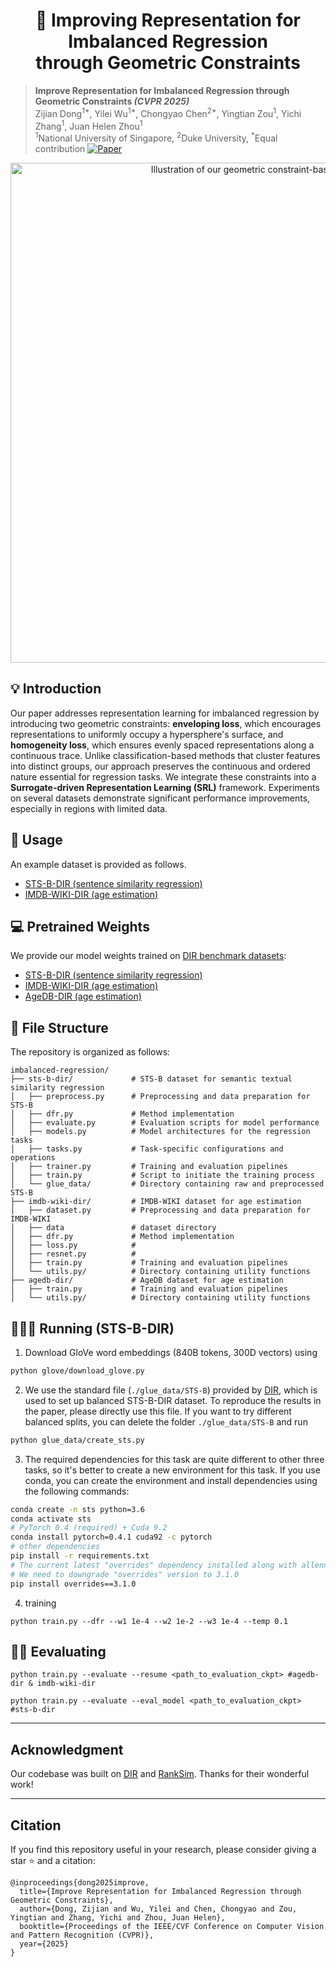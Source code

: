 <div align="center">
<h1>🧶 Improving Representation for Imbalanced Regression <br> through Geometric Constraints </h1>
</div>


> **Improve Representation for Imbalanced Regression through Geometric Constraints _(CVPR 2025)_** <br>
> Zijian Dong<sup>1*</sup>, Yilei Wu<sup>1*</sup>, Chongyao Chen<sup>2*</sup>, Yingtian Zou<sup>1</sup>, Yichi Zhang<sup>1</sup>, Juan Helen Zhou<sup>1</sup> <br>
> <sup>1</sup>National University of Singapore, <sup>2</sup>Duke University, <sup>*</sup>Equal contribution
> <a href="https://arxiv.org/abs/2503.00876"><img src="https://img.shields.io/badge/Paper-Arxiv-darkred.svg" alt="Paper"></a>


<div align="center">
<img src="./SRL.png" width="800px" alt="Illustration of our geometric constraint-based approach"/>
</div>

## 💡 Introduction

Our paper addresses representation learning for imbalanced regression by introducing two geometric constraints: **enveloping loss**, which encourages representations to uniformly occupy a hypersphere's surface, and **homogeneity loss**, which ensures evenly spaced representations along a continuous trace. Unlike classification-based methods that cluster features into distinct groups, our approach preserves the continuous and ordered nature essential for regression tasks. We integrate these constraints into a **Surrogate-driven Representation Learning (SRL)** framework. Experiments on several datasets demonstrate significant performance improvements, especially in regions with limited data.

## 🔧 Usage

An example dataset is provided as follows.

- [STS-B-DIR (sentence similarity regression)](./sts-b-dir)
- [IMDB-WIKI-DIR (age estimation)](./imdb-wiki-dir)

## 💻 Pretrained Weights

We provide our model weights trained on [DIR benchmark datasets](https://github.com/YyzHarry/imbalanced-regression):

- [STS-B-DIR (sentence similarity regression)](https://drive.google.com/file/d/1f1BJWWXNHZUoUBYcxQaFt7kslxzYX_7R/view?usp=sharing)
- [IMDB-WIKI-DIR (age estimation)](https://drive.google.com/file/d/1On0iPwRFT5dbtmel-G0mQnzmXya4eB33/view?usp=sharing)
- [AgeDB-DIR (age estimation)](https://drive.google.com/file/d/1G5LWUVnT7cDf4h6wnbEwuwa_Hh6VQrkc/view?usp=drive_link)

## 📂 File Structure

The repository is organized as follows:

```
imbalanced-regression/
├── sts-b-dir/             # STS-B dataset for semantic textual similarity regression
│   ├── preprocess.py      # Preprocessing and data preparation for STS-B
│   ├── dfr.py             # Method implementation
│   ├── evaluate.py        # Evaluation scripts for model performance
│   ├── models.py          # Model architectures for the regression tasks
│   ├── tasks.py           # Task-specific configurations and operations
│   ├── trainer.py         # Training and evaluation pipelines
│   ├── train.py           # Script to initiate the training process
│   └── glue_data/         # Directory containing raw and preprocessed STS-B 
├── imdb-wiki-dir/         # IMDB-WIKI dataset for age estimation
│   ├── dataset.py         # Preprocessing and data preparation for IMDB-WIKI
│   ├── data               # dataset directory
│   ├── dfr.py             # Method implementation
│   ├── loss.py            # 
│   ├── resnet.py          # 
│   ├── train.py           # Training and evaluation pipelines
│   └── utils.py/          # Directory containing utility functions
├── agedb-dir/             # AgeDB dataset for age estimation
│   ├── train.py           # Training and evaluation pipelines
│   └── utils.py/          # Directory containing utility functions

```

## 🧑🏻‍💻 Running (STS-B-DIR)

1. Download GloVe word embeddings (840B tokens, 300D vectors) using

```bash
python glove/download_glove.py
```

2. We use the standard file (`./glue_data/STS-B`) provided by [DIR](https://github.com/YyzHarry/imbalanced-regression), which is used to set up balanced STS-B-DIR dataset. To reproduce the results in the paper, please directly use this file. If you want to try different balanced splits, you can delete the folder `./glue_data/STS-B` and run

```bash
python glue_data/create_sts.py
```

3. The required dependencies for this task are quite different to other three tasks, so it's better to create a new environment for this task. If you use conda, you can create the environment and install dependencies using the following commands:

```bash
conda create -n sts python=3.6
conda activate sts
# PyTorch 0.4 (required) + Cuda 9.2
conda install pytorch=0.4.1 cuda92 -c pytorch
# other dependencies
pip install -r requirements.txt
# The current latest "overrides" dependency installed along with allennlp 0.5.0 will now raise error. 
# We need to downgrade "overrides" version to 3.1.0
pip install overrides==3.1.0
```

4. training

```
python train.py --dfr --w1 1e-4 --w2 1e-2 --w3 1e-4 --temp 0.1
```

## 🧑🏻‍ Eevaluating

```
python train.py --evaluate --resume <path_to_evaluation_ckpt> #agedb-dir & imdb-wiki-dir
 
python train.py --evaluate --eval_model <path_to_evaluation_ckpt> #sts-b-dir

```

---

## Acknowledgment

Our codebase was built on [DIR](https://github.com/YyzHarry/imbalanced-regression) and [RankSim](https://github.com/BorealisAI/ranksim-imbalanced-regression). Thanks for their wonderful work!

---

## Citation

If you find this repository useful in your research, please consider giving a star ⭐️ and a citation:

```
@inproceedings{dong2025improve,
  title={Improve Representation for Imbalanced Regression through Geometric Constraints},
  author={Dong, Zijian and Wu, Yilei and Chen, Chongyao and Zou, Yingtian and Zhang, Yichi and Zhou, Juan Helen},
  booktitle={Proceedings of the IEEE/CVF Conference on Computer Vision and Pattern Recognition (CVPR)},
  year={2025}
}

```
